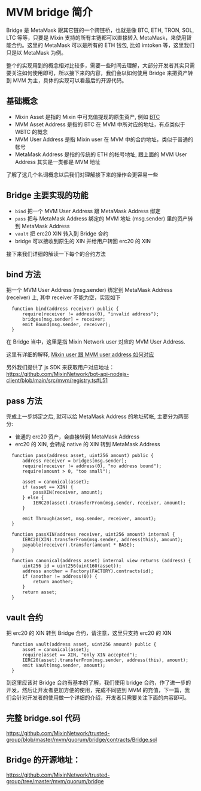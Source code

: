 # MVM bridge 简介

Bridge 是 MetaMask 跟其它链的一个跨链桥，也就是像 BTC, ETH, TRON, SOL, LTC 等等，只要是 Mixin 支持的所有主链都可以直接转入 MetaMask，来使用智能合约。这里的 MetaMask 可以是所有的 ETH 钱包, 比如 imtoken 等，这里我们只是以 MetaMask 为例。

整个的实现用到的概念相对比较多，需要一些时间去理解，大部分开发者其实只需要关注如何使用即可，所以接下来的内容，我们会以如何使用 Bridge 来把资产转到 MVM 为主，具体的实现可以看最后的开源代码。

## 基础概念

* Mixin Asset 是指的 Mixin 中可充值提现的原生资产, 例如 [BTC](https://mixin.one/snapshots/c6d0c728-2624-429b-8e0d-d9d19b6592fa)
* MVM Asset Address 是指的 BTC 在 MVM 中所对应的地址，有点类似于 WBTC 的概念
* MVM User Address 是指 Mixin user 在 MVM 中的合约地址，类似于普通的帐号
* MetaMask Address 是指的传统的 ETH 的帐号地址, 跟上面的 MVM User Address 其实是一类都是 MVM 地址

了解了这几个名词概念以后我们对理解接下来的操作会更容易一些

## Bridge 主要实现的功能

* `bind` 把一个 MVM User Address 跟 MetaMask Address 绑定
* `pass` 把与 MetaMask Address 绑定的 MVM 地址 (msg.sender) 里的资产转到 MetaMask Address
* `vault` 把 erc20 XIN 转入到 Bridge 合约
* bridge 可以接收到原生的 XIN 并给用户转回 erc20 的 XIN

接下来我们详细的解读一下每个的合约方法

## bind 方法

把一个 MVM User Address (msg.sender) 绑定到 MetaMask Address (receiver) 上, 其中 receiver 不能为空，实现如下

```solidty
  function bind(address receiver) public {
      require(receiver != address(0), "invalid address");
      bridges[msg.sender] = receiver;
      emit Bound(msg.sender, receiver);
  }
```

在 Bridge 当中，这里是指 Mixin Network user 对应的 MVM User Address.

这里有详细的解释, [Mixin user 跟 MVM user address 如何对应](/zh/resources/qa.html)

另外我们提供了 js SDK 来获取用户对应地址：<https://github.com/MixinNetwork/bot-api-nodejs-client/blob/main/src/mvm/registry.ts#L51>

## pass 方法

完成上一步绑定之后, 就可以给 MetaMask Address 的地址转帐, 主要分为两部分:

* 普通的 erc20 资产，会直接转到 MetaMask Address
* erc20 的 XIN, 会转成 native 的 XIN 转到 MetaMask Address

```solidty
  function pass(address asset, uint256 amount) public {
      address receiver = bridges[msg.sender];
      require(receiver != address(0), "no address bound");
      require(amount > 0, "too small");

      asset = canonical(asset);
      if (asset == XIN) {
          passXIN(receiver, amount);
      } else {
          IERC20(asset).transferFrom(msg.sender, receiver, amount);
      }

      emit Through(asset, msg.sender, receiver, amount);
  }

  function passXIN(address receiver, uint256 amount) internal {
      IERC20(XIN).transferFrom(msg.sender, address(this), amount);
      payable(receiver).transfer(amount * BASE);
  }

  function canonical(address asset) internal view returns (address) {
      uint256 id = uint256(uint160(asset));
      address another = Factory(FACTORY).contracts(id);
      if (another != address(0)) {
          return another;
      }
      return asset;
  }
```

## vault 合约

把 erc20 的 XIN 转到 Bridge 合约，请注意，这里只支持 erc20 的 XIN

```
  function vault(address asset, uint256 amount) public {
      asset = canonical(asset);
      require(asset == XIN, "only XIN accepted");
      IERC20(asset).transferFrom(msg.sender, address(this), amount);
      emit Vault(msg.sender, amount);
  }
```

到这里应该对 Bridge 合约有基本的了解，我们使用 bridge 合约，作了进一步的开发，然后让开发者更加方便的使用，完成不同链到 MVM 的充值，下一篇，我们会针对开发者的使用做一个详细的介绍，开发者只需要关注下面的内容即可。

## 完整 bridge.sol 代码
<https://github.com/MixinNetwork/trusted-group/blob/master/mvm/quorum/bridge/contracts/Bridge.sol>

## Bridge 的开源地址：

<https://github.com/MixinNetwork/trusted-group/tree/master/mvm/quorum/bridge>